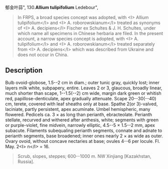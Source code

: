 郁金叶蒜",
130.**Allium tulipifolium** Ledebour",

> In FRPS, a broad species concept was adopted, with &lt;I&gt; Allium tulipifolium&lt;/I&gt; and &lt;I&gt; A. roborowskianum&lt;/I&gt; treated as synonyms of &lt;I&gt; A. decipiens&lt;/I&gt; Fischer ex Schultes &amp; J. H. Schultes, under which name all specimens in Chinese herbaria are filed. In the present account, a narrow species concept is adopted, with &lt;I&gt; A. tulipifolium&lt;/I&gt; and &lt;I&gt; A. roborowskianum&lt;/I&gt; treated separately from &lt;I&gt; A. decipiens&lt;/I&gt; which was described from Ukraine and does not occur in China.

## Description
Bulb ovoid-globose, 1.5--2 cm in diam.; outer tunic gray, quickly lost; inner layers milk white, subpapery, entire. Leaves 2 or 3, glaucous, broadly linear, much shorter than scape, 1--1.5(--2) cm wide, margin dark green or whitish red, papillose-denticulate, apex gradually attenuate. Scape 20--30(--40) cm, terete, covered with leaf sheaths only at base. Spathe 2(or 3)-valved, laciniate, partly persistent, apex acuminate. Umbel hemispheric, many flowered. Pedicels ca. 3 × as long than perianth, ebracteolate. Perianth stellate, recurved and withered after anthesis, white; segments with green or purple-violet, fine midvein, narrowly elliptic, 4.5--5 × 1.5--2 mm, apex subacute. Filaments subequaling perianth segments, connate and adnate to perianth segments, base broadened; inner ones nearly 2 × as wide as outer. Ovary ovoid, without concave nectaries at base; ovules 4--6 per locule. Fl. May. 2&lt;I&gt; n&lt;/I&gt; = 16.

> Scrub, slopes, steppes; 600--1000 m. NW Xinjiang [Kazakhstan, Russia].
